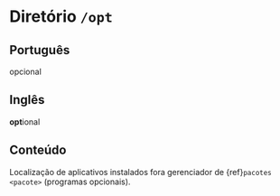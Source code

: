 # Diretório `/opt`

## Português

opcional


## Inglês

<b>opt</b>ional

## Conteúdo

Localização de aplicativos instalados fora gerenciador de {ref}`pacotes <pacote>` (programas opcionais).
